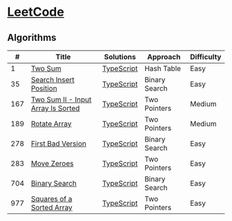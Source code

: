 # [LeetCode](https://leetcode.com/problemset/algorithms/)

## Algorithms

|  #  |    Title    |    Solutions    |   Approach   |   Difficulty    
|-----|-------------|-----------------|--------------|----------------
| 1 | [Two Sum](https://leetcode.com/problems/two-sum/) | [TypeScript](../master/algorithms/_1.ts) | Hash Table | Easy 
| 35 | [Search Insert Position](https://leetcode.com/problems/search-insert-position/) | [TypeScript](../master/algorithms/_35.ts) | Binary Search | Easy
| 167 | [Two Sum II - Input Array Is Sorted](https://leetcode.com/problems/two-sum-ii-input-array-is-sorted/) | [TypeScript](../master/algorithms/_167.ts) | Two Pointers | Medium
| 189 | [Rotate Array](https://leetcode.com/problems/rotate-array/) | [TypeScript](..master/algorithms/_189.ts) | Two Pointers | Medium
| 278 | [First Bad Version](https://leetcode.com/problems/first-bad-version/) | [TypeScript](../master/algorithms/_278.ts) | Binary Search | Easy
| 283 | [Move Zeroes](https://leetcode.com/problems/move-zeroes/) | [TypeScript](..master/algorithms/_283.ts) | Two Pointers | Easy
| 704 | [Binary Search](https://leetcode.com/problems/binary-search/) | [TypeScript](../master/algorithms/_704.ts) | Binary Search | Easy
| 977 | [Squares of a Sorted Array](https://leetcode.com/problems/squares-of-a-sorted-array/) | [TypeScript](../master/algorithms/_977.ts) | Two Pointers | Easy
